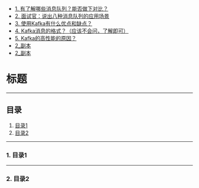 <!-- TOC --> 

- [1. 有了解哪些消息队列？能否做下对比？](##1有了解哪些消息队列？能否做下对比？)
- [2. 面试官：说出八种消息队列的应用场景](##2面试官：说出八种消息队列的应用场景)
- [3. 使用Kafka有什么优点和缺点？](##3使用Kafka有什么优点和缺点？)
- [4. Kafka消息的格式？（应该不会问，了解即可）](##4Kafka消息的格式？（应该不会问，了解即可）)
- [5. Kafka的高性能的原因？](##5Kafka的高性能的原因？)
- [2_副本](https://github.com/SpartaHao/JavaTechnologyStack/blob/main/kafka/2_%E5%89%AF%E6%9C%AC.md)
- [2_副本](https://github.com/SpartaHao/JavaTechnologyStack/blob/main/kafka/2_%E5%89%AF%E6%9C%AC.md(##8Kakfa的ack机制？0，-1,1分别代表什么？))

<!-- /TOC -->

# 标题

----
## 目录
1. [目录1](#jump1)
2. [目录2](#jump2)

---
### <span id="jump1">1. 目录1</span>
---
### <span id="jump2">2. 目录2</span>
